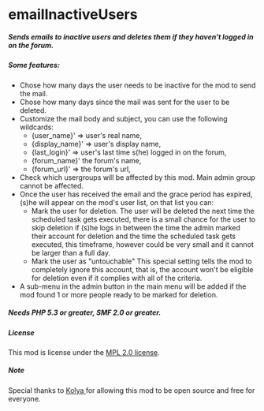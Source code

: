 emailInactiveUsers
===================

##### Sends emails to inactive users and deletes them if they haven't logged in on the forum.

##### Some features:

- Chose how many days the user needs to be inactive for the mod to send the mail.
- Chose how many days since the mail was sent for the user to be deleted.
- Customize the mail body and subject, you can use the following wildcards:
	- {user_name}' => user's real name,
	- {display_name}' => user's display name,
	- {last_login}' => user's last time s(he) logged in on the forum,
	- {forum_name}' the forum's name,
	- {forum_url}' => the forum's url,
- Check which usergroups will be affected by this mod. Main admin group cannot be affected.
- Once the user has received the email and the grace period has expired, (s)he will appear on the mod's user list, on that list you can:
	- Mark the user for deletion. The user will be deleted the next time the scheduled task gets executed, there is a small chance for the user to skip deletion if (s)he logs in between the time the admin marked their account for deletion and the time the scheduled task gets executed, this timeframe, however could be very small and it cannot be larger than a full day.
	- Mark the user as "untouchable" This special setting tells the mod to completely ignore this account, that is, the account won't be eligible for deletion even if it complies with all of the criteria.
- A sub-menu in the admin button in the main menu will be added if the mod found 1 or more people ready to be marked for deletion.

##### Needs PHP 5.3 or greater, SMF 2.0 or greater.

##### License
This mod is license under the [MPL 2.0 license](http://www.mozilla.org/MPL/2.0/).

##### Note
Special thanks to [Kolya ](http://www.simplemachines.org/community/index.php?action=profile;u=8490) for allowing this mod to be open source and free for everyone.